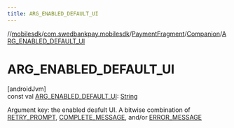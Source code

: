 ```yaml
---
title: ARG_ENABLED_DEFAULT_UI
---
```

//[mobilesdk](../../../../index.html)/[com.swedbankpay.mobilesdk](../../index.html)/[PaymentFragment](../index.html)/[Companion](index.html)/[ARG_ENABLED_DEFAULT_UI](-a-r-g_-e-n-a-b-l-e-d_-d-e-f-a-u-l-t_-u-i.html)



# ARG_ENABLED_DEFAULT_UI



[androidJvm]\
const val [ARG_ENABLED_DEFAULT_UI](-a-r-g_-e-n-a-b-l-e-d_-d-e-f-a-u-l-t_-u-i.html): [String](https://kotlinlang.org/api/latest/jvm/stdlib/kotlin/-string/index.html)



Argument key: the enabled deafult UI. A bitwise combination of [RETRY_PROMPT](-r-e-t-r-y_-p-r-o-m-p-t.html), [COMPLETE_MESSAGE](-c-o-m-p-l-e-t-e_-m-e-s-s-a-g-e.html), and/or [ERROR_MESSAGE](-e-r-r-o-r_-m-e-s-s-a-g-e.html)




